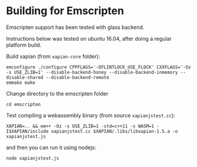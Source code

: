 Building for Emscripten
=======================

Emscripten support has been tested with glass backend.

Instructions below was tested on ubuntu 16.04, after doing a regular platform build.

Build xapian (from `xapian-core` folder):
```
emconfigure ./configure CPPFLAGS='-DFLINTLOCK_USE_FLOCK' CXXFLAGS='-Oz -s USE_ZLIB=1' --disable-backend-honey --disable-backend-inmemory --disable-shared --disable-backend-remote
emmake make
```

Change directory to the emscripten folder

`cd emscripten`

Test compiling a webassembly binary (from source `xapianjstest.cc`):

``
XAPIAN=.. && em++ -Oz -s USE_ZLIB=1 -std=c++11 -s WASM=1 -I$XAPIAN/include xapianjstest.cc $XAPIAN/.libs/libxapian-1.5.a -o xapianjstest.js
``

and then you can run it using nodejs:

`node xapianjstest.js`
